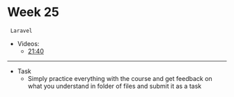 # Week 25
     Laravel
- Videos:
    - [21:40](https://youtube.com/playlist?list=PLftLUHfDSiZ4GfPZxaFDsA7ejUzD7SpWa&si=jdURIRNoxHBliX7n)

---
- Task
    - Simply practice everything with the course and get feedback on what you understand in folder of files and submit it as a task